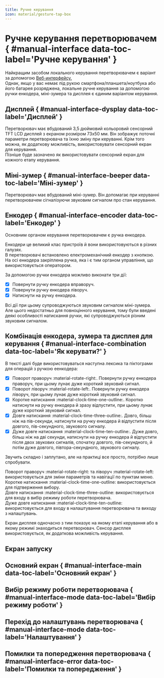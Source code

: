 ```yaml
---
title: Ручне керування
icon: material/gesture-tap-box
---
```


# Ручне керування перетворювачем { #manual-interface data-toc-label='Ручне керування' }

Найкращим засобом локального керування перетворювачем є варіант за допомогою [Веб-интерфейсу.](../web-interface)   
Однак, якщо у вас немає під рукою смартфона/планшета/ноутбука або його батарея розряджена, локальне ручне керування за допомогою ручки енкодера, міні-зумера та дисплея є єдиним варіантом керування.

## Дисплей { #manual-interface-dysplay data-toc-label='Дисплей' }

Перетворювач має вбудований 3,5 дюймовий кольоровий сенсорний TFT LCD дисплей з екраном розміром 73x50 мм. Він зображує поточні параметри перетворювача та їхню зміну при керуванні. Крім того можна, як додаткову можливість, використовувати сенсорний екран для керування.     
Пізніше буде зазначено як використовувати сенсорний екран для кожного етапу керування.

## Міні-зумер { #manual-interface-beeper data-toc-label='Міні-зумер' }

Перетворювач має вбудований міні-зумер. Він допомагає при керуванні перетворювачем сігналізуючи звуковим сигналом про стан керування.

## Енкодер { #manual-interface-encoder data-toc-label='Енкодер' }

Основним органом керування перетворювачем є ручка енкодера.

Енкодери це великий клас пристроїв й вони використовуються в різних галузях.     
В перетворювачі встановлено електромеханічний енкодер з кнопкою. На осі енкодера закріплена ручка, яка і є тим органом управління, що використовується оператором.

За допомогою ручки енкодера можливо виконати три дії:

- [x] Повернути ручку енкодера вправоруч.
- [x] Повернути ручку енкодера ліворуч.
- [x] Натиснути на ручку енкодера.

Всі дії при цьому супроводжуються звуковим сигналом міні-зумера. Але цього недостатньо для повноцінного керування, тому були введені деякі особливості натискання ручки, які супроводжуються різним звуковим сигналом.

## Комбінація енкодера, зумера та дисплея для керування { #manual-interface-combination data-toc-label='Як керувати?' }

В тексті далі буде використовуваться наступна лексика та піктограми для операцій з ручкою еенкодера:

- [x] Поворот праворуч :material-rotate-right:. Повернути ручку енкодера праворуч, при цьому лунає дуже короткий звуковий сигнал.
- [x] Поворот ліворуч :material-rotate-left:. Повернути ручку енкодера ліворуч, при цьому лунає дуже короткий звуковий сигнал.
- [x] Коротке натискання :material-clock-time-one-outline:. Коротко натиснути на ручку енкодера й зразу відпустити, при цьому лунає дуже короткий звуковий сигнал. 
- [x] Довге натискання :material-clock-time-three-outline:. Довго, більш ніж на пів-секунди, натиснути на ручку енкодера й відпустити після довгого, пів-секундного, звукового сигналу.
- [x] Дуже довге натискання :material-clock-time-ten-outline:. Дуже довго, більш ніж на дві секунди, натиснути на ручку енкодера й відпустити після двох звукових сигналів, спочатку довгого, пів-секундного, й потім дуже довгого, півтора-секундного, звукового сигналу.

Звучить складно і заплутано, але на практиці все просто, потрібно лише спробувати.

Поворот праворуч :material-rotate-right: та ліворуч :material-rotate-left: використовується для зміни параметрів та навігації по пунктам меню.   
Коротке натискання :material-clock-time-one-outline: використовується для підтверження вибору.  
Довге натискання :material-clock-time-three-outline: використовується для входу в вибір режиму роботи перетворювача.  
Дуже довге натискання :material-clock-time-ten-outline: використовується для входу в налаштування перетворювача та виходу з налаштувань.

Екран дисплея одночасно з тим показує на якому етапі керування або в якому режимі знаходиться перетворювач. Сенсор дисплея використовується, як додаткова можливість керування.

## Екран запуску



## Основний екран { #manual-interface-main data-toc-label='Основний екран' }

## Вибір режиму роботи перетворювача { #manual-interface-mode data-toc-label='Вибір режиму роботи' }

## Перехід до налаштувань перетворювача { #manual-interface-mode data-toc-label='Налаштування' }

## Помилки та попередження перетворювача { #manual-interface-error data-toc-label='Помилки та попередження' }







